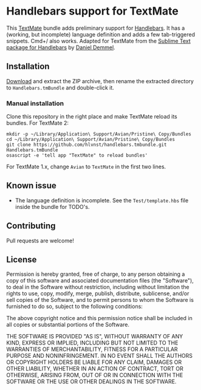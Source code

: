 # Handlebars support for TextMate
This [TextMate][] bundle adds preliminary support for [Handlebars][]. It has a (working, but incomplete) language definition and adds a few tab-triggered snippets. Cmd+/ also works. Adapted for TextMate from the [Sublime Text package for Handlebars][st] by [Daniel Demmel][dd].

[textmate]:https://macromates.com/
[handlebars]:http://handlebarsjs.com/
[st]:https://github.com/daaain/Handlebars
[dd]:http://danieldemmel.me/

## Installation
[Download][] and extract the ZIP archive, then rename the extracted directory to `Handlebars.tmBundle` and double-click it.

[download]:https://github.com/hlvnst/handlebars.tmbundle/archive/master.zip

### Manual installation
Clone this repository in the right place and make TextMate reload its bundles. For TextMate 2:

    mkdir -p ~/Library/Application\ Support/Avian/Pristine\ Copy/Bundles
    cd ~/Library/Application\ Support/Avian/Pristine\ Copy/Bundles
    git clone https://github.com/hlvnst/handlebars.tmbundle.git Handlebars.tmBundle
    osascript -e 'tell app "TextMate" to reload bundles'

For TextMate 1.x, change `Avian` to `TextMate` in the first two lines.

## Known issue
* The language definition is incomplete. See the `Test/template.hbs` file inside the bundle for TODO's.

## Contributing
Pull requests are welcome!

## License
Permission is hereby granted, free of charge, to any person obtaining a copy
of this software and associated documentation files (the "Software"), to deal
in the Software without restriction, including without limitation the rights
to use, copy, modify, merge, publish, distribute, sublicense, and/or sell
copies of the Software, and to permit persons to whom the Software is
furnished to do so, subject to the following conditions:

The above copyright notice and this permission notice shall be included in
all copies or substantial portions of the Software.

THE SOFTWARE IS PROVIDED "AS IS", WITHOUT WARRANTY OF ANY KIND, EXPRESS OR
IMPLIED, INCLUDING BUT NOT LIMITED TO THE WARRANTIES OF MERCHANTABILITY,
FITNESS FOR A PARTICULAR PURPOSE AND NONINFRINGEMENT. IN NO EVENT SHALL THE
AUTHORS OR COPYRIGHT HOLDERS BE LIABLE FOR ANY CLAIM, DAMAGES OR OTHER
LIABILITY, WHETHER IN AN ACTION OF CONTRACT, TORT OR OTHERWISE, ARISING FROM,
OUT OF OR IN CONNECTION WITH THE SOFTWARE OR THE USE OR OTHER DEALINGS IN
THE SOFTWARE.
